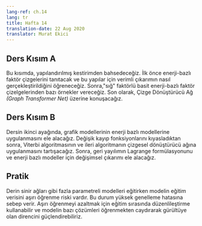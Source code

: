 ```yaml
---
lang-ref: ch.14
lang: tr
title: Hafta 14
translation-date: 22 Aug 2020
translator: Murat Ekici
---
```



## Ders Kısım A

Bu kısımda, yapılandırılmış kestirimden bahsedeceğiz. İlk önce enerji-bazlı faktör çizgelerini tanıtacak ve bu yapılar için verimli çıkarımın
nasıl gerçekleştirildiğini öğreneceğiz. Sonra,"sığ" faktörlü basit enerji-bazlı faktör çizelgelerinden bazı örnekler vereceğiz. Son olarak, Çizge Dönüştürücü Ağ *(Graph Transformer Net)*
üzerine konuşacağız.


<!--
## Lecture part A
In this section, we discussed the structured prediction. We first introduced the Energy-Based factor graph and efficient inference for it. T
hen we gave some examples for simple Energy-Based factor graphs with “shallow” factors. Finally, we discussed the Graph Transformer Net.
-->

## Ders Kısım B

Dersin ikinci ayağında, grafik modellerinin enerji bazlı modellerine uygulanmasını ele alacağız. Değişik kayıp fonksiyonlarını kıyasladıktan sonra, Viterbi algoritmasının ve ileri algoritmanın çizgesel dönüştürücü ağına uygulanmasını tartışacağız.
Sonra, geri yayılımın Lagrange formülasyonunu ve enerji bazlı modeller için değişimsel çıkarımı ele alacağız.

<!--
## Lecture part B
The second leg of the lecture further discusses the application of graphical model methods to energy-based models. 
After spending some time comparing different loss functions, we discuss the application of the Viterbi algorithm and forward algorithm to graphical transformer networks. 
We then transition to discussing the Lagrangian formulation of backpropagation and then variational inference for energy-based models.
-->

## Pratik
Derin sinir ağları gibi fazla parametreli modelleri eğitirken modelin eğitim verisini aşırı öğrenme riski vardır. Bu durum yüksek genelleme hatasına sebep verir. Aşırı öğrenmeyi azaltmak için eğitim sırasında düzenlileştirme kullanabilir ve modelin bazı çözümleri öğrenmekten caydırarak gürültüye olan direncini güçlendirebiliriz.
<!--
## Practicum
When training highly parametrised models such as deep neural networks there is a risk of overfitting to the training data. 
This leads to greater generalization error. 
To help reduce overfitting we can introduce regularization into our training, discouraging certain solutions to decrease the extent to which our models will fit to noise.
-->
